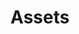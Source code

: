 ---
layout: redirect.njk
hideInSitemap: true
tags: level2
key: assets_fr
title: Assets
redirect: /de/foundation/assets/icons/
parent: foundation_fr
order: 3
---